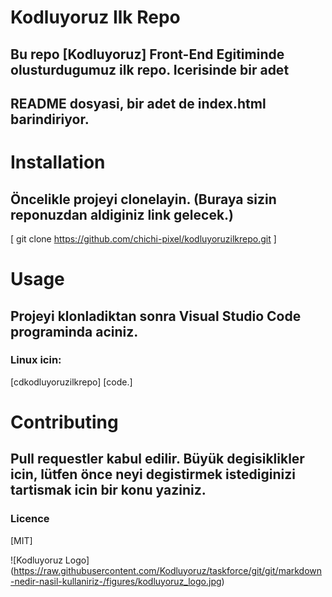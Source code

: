 # Kodluyoruz Ilk Repo
 

 ## Bu repo [Kodluyoruz] Front-End Egitiminde olusturdugumuz ilk repo. Icerisinde bir adet 
 ## README dosyasi, bir adet de index.html barindiriyor.

# Installation 
## Öncelikle projeyi clonelayin. (Buraya sizin reponuzdan aldiginiz link gelecek.)

  [ git clone https://github.com/chichi-pixel/kodluyoruzilkrepo.git ]

 # Usage

 ## Projeyi klonladiktan sonra Visual Studio Code programinda aciniz. 

 ### Linux icin: 
 [cdkodluyoruzilkrepo]
 [code.]

 # Contributing

 ## Pull requestler kabul edilir. Büyük degisiklikler icin, lütfen önce neyi degistirmek istediginizi tartismak icin bir konu yaziniz. 

 ### Licence

 [MIT]


![Kodluyoruz Logo] (https://raw.githubusercontent.com/Kodluyoruz/taskforce/git/git/markdown-nedir-nasil-kullaniriz-/figures/kodluyoruz_logo.jpg)